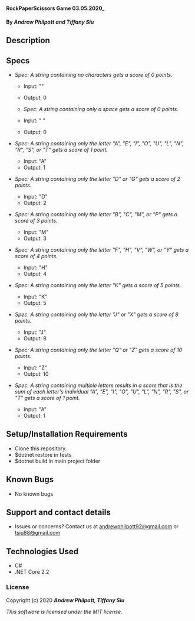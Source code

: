 #

#### RockPaperScissors Game 03.05.2020\_

#### By _**Andrew Philpott and Tiffany Siu**_

## Description

## Specs

- _Spec: A string containing no characters gets a score of 0 points._

  - Input: ""
  - Output: 0

  - _Spec: A string containing only a space gets a score of 0 points._

  - Input: " "
  - Output: 0

- _Spec: A string containing only the letter "A", "E", "I", "O", "U", "L", "N", "R", "S", or "T" gets a score of 1 point._

  - Input: "A"
  - Output: 1

* _Spec: A string containing only the letter "D" or "G" gets a score of 2 points._

  - Input: "D"
  - Output: 2

* _Spec: A string containing only the letter "B", "C", "M", or "P" gets a score of 3 points._

  - Input: "M"
  - Output: 3

* _Spec: A string containing only the letter "F", "H", "V", "W", or "Y" gets a score of 4 points._

  - Input: "H"
  - Output: 4

* _Spec: A string containing only the letter "K" gets a score of 5 points._

  - Input: "K"
  - Output: 5

* _Spec: A string containing only the letter "J" or "X" gets a score of 8 points._

  - Input: "J"
  - Output: 8

* _Spec: A string containing only the letter "Q" or "Z" gets a score of 10 points._

  - Input: "Z"
  - Output: 10

- _Spec: A string containing multiple letters results in a score that is the sum of each letter's individual "A", "E", "I", "O", "U", "L", "N", "R", "S", or "T" gets a score of 1 point._

  - Input: "A"
  - Output: 1

## Setup/Installation Requirements

- Clone this repository.
- \$dotnet restore in tests
- \$dotnet build in main project folder

## Known Bugs

- No known bugs

## Support and contact details

- Issues or concerns? Contact us at andrewphilpott92@gmail.com or tsiu88@gmail.com

## Technologies Used

- C#
- .NET Core 2.2

### License

Copyright (c) 2020 **_Andrew Philpott, Tiffany Siu_**

_This software is licensed under the MIT license._
